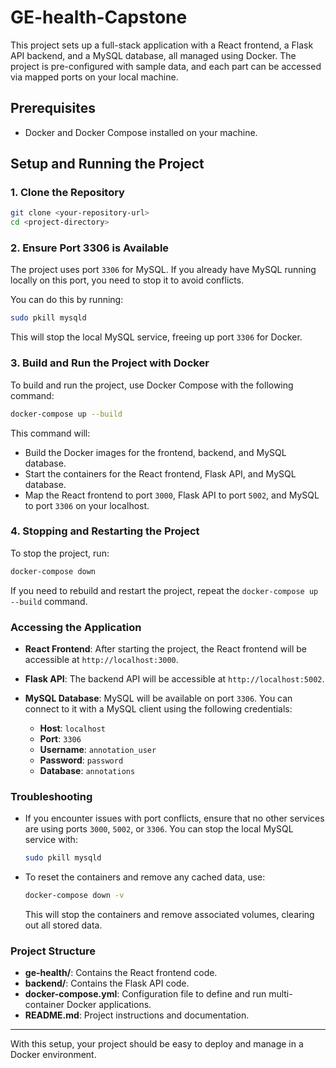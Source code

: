 # GE-health-Capstone
This project sets up a full-stack application with a React frontend, a Flask API backend, and a MySQL database, all managed using Docker. The project is pre-configured with sample data, and each part can be accessed via mapped ports on your local machine.

## Prerequisites

- Docker and Docker Compose installed on your machine.

## Setup and Running the Project

### 1. Clone the Repository

```bash
git clone <your-repository-url>
cd <project-directory>
```

### 2. Ensure Port 3306 is Available

The project uses port `3306` for MySQL. If you already have MySQL running locally on this port, you need to stop it to avoid conflicts.

You can do this by running:

```bash
sudo pkill mysqld
```

This will stop the local MySQL service, freeing up port `3306` for Docker.

### 3. Build and Run the Project with Docker

To build and run the project, use Docker Compose with the following command:

```bash
docker-compose up --build
```

This command will:

- Build the Docker images for the frontend, backend, and MySQL database.
- Start the containers for the React frontend, Flask API, and MySQL database.
- Map the React frontend to port `3000`, Flask API to port `5002`, and MySQL to port `3306` on your localhost.

### 4. Stopping and Restarting the Project

To stop the project, run:

```bash
docker-compose down
```

If you need to rebuild and restart the project, repeat the `docker-compose up --build` command.

### Accessing the Application

- **React Frontend**: After starting the project, the React frontend will be accessible at `http://localhost:3000`.
- **Flask API**: The backend API will be accessible at `http://localhost:5002`.
- **MySQL Database**: MySQL will be available on port `3306`. You can connect to it with a MySQL client using the following credentials:

  - **Host**: `localhost`
  - **Port**: `3306`
  - **Username**: `annotation_user`
  - **Password**: `password`
  - **Database**: `annotations`

### Troubleshooting

- If you encounter issues with port conflicts, ensure that no other services are using ports `3000`, `5002`, or `3306`. You can stop the local MySQL service with:

  ```bash
  sudo pkill mysqld
  ```

- To reset the containers and remove any cached data, use:

  ```bash
  docker-compose down -v
  ```

  This will stop the containers and remove associated volumes, clearing out all stored data.

### Project Structure

- **ge-health/**: Contains the React frontend code.
- **backend/**: Contains the Flask API code.
- **docker-compose.yml**: Configuration file to define and run multi-container Docker applications.
- **README.md**: Project instructions and documentation.

---

With this setup, your project should be easy to deploy and manage in a Docker environment.